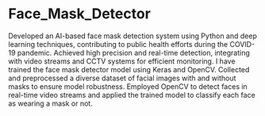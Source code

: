 # Face_Mask_Detector
Developed an AI-based face mask detection system using Python and deep learning techniques, contributing to public health efforts during the COVID-19 pandemic. Achieved high precision and real-time detection, integrating with video streams and CCTV systems for efficient monitoring. I have trained the face mask detector model using Keras and OpenCV. 
Collected and preprocessed a diverse dataset of facial images with and without masks to ensure model robustness.
Employed OpenCV to detect faces in real-time video streams and applied the trained model to classify each face as wearing a mask or not.
